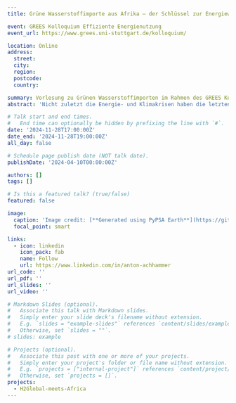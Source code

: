 ```yaml
---
title: Grüne Wasserstoffimporte aus Afrika – der Schlüssel zur Energiewende?

event: GREES Kolloquium Effiziente Energienutzung
event_url: https://www.grees.uni-stuttgart.de/kolloquium/

location: Online
address:
  street:
  city:
  region:
  postcode:
  country:

summary: Vorlesung zu Grünen Wasserstoffimporten im Rahmen des GREES Kolloquium Effiziente Energienutzung
abstract: 'Nicht zuletzt die Energie- und Klimakrisen haben die letzten Jahre aufgezeigt, wie wichtig es ist sowohl die nationalen und internationalen Klimaschutzziele zu erreichen, als auch die Energieversorgung Deutschlands und Europas zu diversifizieren und sicherzustellen. Um dies sicherzustellen, ist ein Hochlauf der Wasserstoffwirtschaft national und international von entscheidender Bedeutung. Für diesen Hochlauf sind zwei Faktoren elementar: faire internationale Partnerschaften und ein stabiler rechtlicher und finanzieller Rahmen. Wie können diese Partnerschaften fair ausgestaltet werden und wie kann ein gerechter Wasserstoffmarkthochlauf gelingen? Welche Transportoptionen gibt es und welche Wertschöpfungsketten werden einer gerechten Partnerschaft gerecht? Im Projekt H2Global meets Africa werden mithilfe von Energiesystemmodellierung gerechte Transformationspfade für Europa und Afrika aufgezeigt und optimiert.'

# Talk start and end times.
#   End time can optionally be hidden by prefixing the line with `#`.
date: '2024-11-28T17:00:00Z'
date_end: '2024-11-28T19:00:00Z'
all_day: false

# Schedule page publish date (NOT talk date).
publishDate: '2024-04-10T00:00:00Z'

authors: []
tags: []

# Is this a featured talk? (true/false)
featured: false

image:
  caption: 'Image credit: [**Generated using PyPSA Earth**](https://github.com/pypsa-meets-earth/pypsa-earth)'
  focal_point: smart

links:
  - icon: linkedin
    icon_pack: fab
    name: Follow
    url: https://www.linkedin.com/in/anton-achhammer
url_code: ''
url_pdf: ''
url_slides: ''
url_video: ''

# Markdown Slides (optional).
#   Associate this talk with Markdown slides.
#   Simply enter your slide deck's filename without extension.
#   E.g. `slides = "example-slides"` references `content/slides/example-slides.md`.
#   Otherwise, set `slides = ""`.
# slides: example

# Projects (optional).
#   Associate this post with one or more of your projects.
#   Simply enter your project's folder or file name without extension.
#   E.g. `projects = ["internal-project"]` references `content/project/deep-learning/index.md`.
#   Otherwise, set `projects = []`.
projects:
  - H2Global-meets-Africa
---
```


<!-- {{% callout note %}}
Click on the **Slides** button above to view the built-in slides feature.
{{% /callout %}} -->
